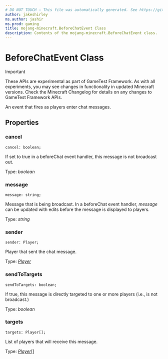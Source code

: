 ```yaml
---
# DO NOT TOUCH — This file was automatically generated. See https://github.com/Mojang/MinecraftScriptingApiDocsGenerator to modify descriptions, examples, etc.
author: jakeshirley
ms.author: jashir
ms.prod: gaming
title: mojang-minecraft.BeforeChatEvent Class
description: Contents of the mojang-minecraft.BeforeChatEvent class.
---
```

# BeforeChatEvent Class
>[!IMPORTANT]
>These APIs are experimental as part of GameTest Framework. As with all experiments, you may see changes in functionality in updated Minecraft versions. Check the Minecraft Changelog for details on any changes to GameTest Framework APIs.

An event that fires as players enter chat messages.

## Properties
### **cancel**
`cancel: boolean;`

If set to true in a beforeChat event handler, this message is not broadcast out.

Type: *boolean*


### **message**
`message: string;`

Message that is being broadcast. In a beforeChat event handler, _message_ can be updated with edits before the message is displayed to players.

Type: *string*


### **sender**
`sender: Player;`

Player that sent the chat message.

Type: [*Player*](Player.md)


### **sendToTargets**
`sendToTargets: boolean;`

If true, this message is directly targeted to one or more players (i.e., is not broadcast.)

Type: *boolean*


### **targets**
`targets: Player[];`

List of players that will receive this message.

Type: [*Player*](Player.md)[]




